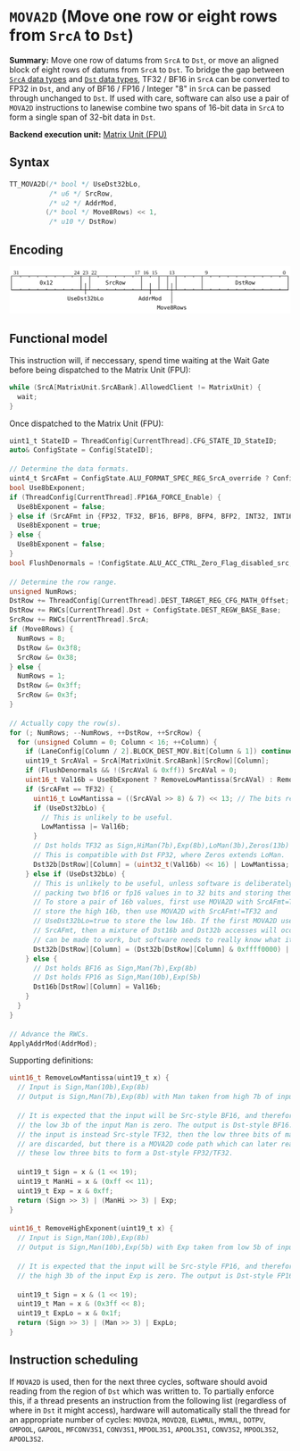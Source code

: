# `MOVA2D` (Move one row or eight rows from `SrcA` to `Dst`)

**Summary:** Move one row of datums from `SrcA` to `Dst`, or move an aligned block of eight rows of datums from `SrcA` to `Dst`. To bridge the gap between [`SrcA` data types](SrcASrcB.md#data-types) and [`Dst` data types](Dst.md#data-types), TF32 / BF16 in `SrcA` can be converted to FP32 in `Dst`, and any of BF16 / FP16 / Integer "8" in `SrcA` can be passed through unchanged to `Dst`. If used with care, software can also use a pair of `MOVA2D` instructions to lanewise combine two spans of 16-bit data in `SrcA` to form a single span of 32-bit data in `Dst`.

**Backend execution unit:** [Matrix Unit (FPU)](MatrixUnit.md)

## Syntax

```c
TT_MOVA2D(/* bool */ UseDst32bLo,
          /* u6 */ SrcRow,
          /* u2 */ AddrMod,
         (/* bool */ Move8Rows) << 1,
          /* u10 */ DstRow)
```

## Encoding

![](../../../Diagrams/Out/Bits32_MOVA2D.svg)

## Functional model

This instruction will, if neccessary, spend time waiting at the Wait Gate before being dispatched to the Matrix Unit (FPU):

```c
while (SrcA[MatrixUnit.SrcABank].AllowedClient != MatrixUnit) {
  wait;
}
```

Once dispatched to the Matrix Unit (FPU):
```c
uint1_t StateID = ThreadConfig[CurrentThread].CFG_STATE_ID_StateID;
auto& ConfigState = Config[StateID];

// Determine the data formats.
uint4_t SrcAFmt = ConfigState.ALU_FORMAT_SPEC_REG_SrcA_override ? ConfigState.ALU_FORMAT_SPEC_REG_SrcA_val : ConfigState.ALU_FORMAT_SPEC_REG0_SrcA;
bool Use8bExponent;
if (ThreadConfig[CurrentThread].FP16A_FORCE_Enable) {
  Use8bExponent = false;
} else if (SrcAFmt in {FP32, TF32, BF16, BFP8, BFP4, BFP2, INT32, INT16}) {
  Use8bExponent = true;
} else {
  Use8bExponent = false;
}
bool FlushDenormals = !ConfigState.ALU_ACC_CTRL_Zero_Flag_disabled_src;

// Determine the row range.
unsigned NumRows;
DstRow += ThreadConfig[CurrentThread].DEST_TARGET_REG_CFG_MATH_Offset;
DstRow += RWCs[CurrentThread].Dst + ConfigState.DEST_REGW_BASE_Base;
SrcRow += RWCs[CurrentThread].SrcA;
if (Move8Rows) {
  NumRows = 8;
  DstRow &= 0x3f8;
  SrcRow &= 0x38;
} else {
  NumRows = 1;
  DstRow &= 0x3ff;
  SrcRow &= 0x3f;
}

// Actually copy the row(s).
for (; NumRows; --NumRows, ++DstRow, ++SrcRow) {
  for (unsigned Column = 0; Column < 16; ++Column) {
    if (LaneConfig[Column / 2].BLOCK_DEST_MOV.Bit[Column & 1]) continue;
    uint19_t SrcAVal = SrcA[MatrixUnit.SrcABank][SrcRow][Column];
    if (FlushDenormals && !(SrcAVal & 0xff)) SrcAVal = 0;
    uint16_t Val16b = Use8bExponent ? RemoveLowMantissa(SrcAVal) : RemoveHighExponent(SrcAVal);
    if (SrcAFmt == TF32) {
      uint16_t LowMantissa = ((SrcAVal >> 8) & 7) << 13; // The bits removed by RemoveLowMantissa.
      if (UseDst32bLo) {
        // This is unlikely to be useful.
        LowMantissa |= Val16b;
      }
      // Dst holds TF32 as Sign,HiMan(7b),Exp(8b),LoMan(3b),Zeros(13b)
      // This is compatible with Dst FP32, where Zeros extends LoMan. 
      Dst32b[DstRow][Column] = (uint32_t(Val16b) << 16) | LowMantissa;
    } else if (UseDst32bLo) {
      // This is unlikely to be useful, unless software is deliberately
      // packing two bf16 or fp16 values in to 32 bits and storing them in Dst32b.
      // To store a pair of 16b values, first use MOVA2D with SrcAFmt=TF32 to
      // store the high 16b, then use MOVA2D with SrcAFmt!=TF32 and
      // UseDst32bLo=true to store the low 16b. If the first MOVA2D uses any other
      // SrcAFmt, then a mixture of Dst16b and Dst32b accesses will occur, which
      // can be made to work, but software needs to really know what it is doing.
      Dst32b[DstRow][Column] = (Dst32b[DstRow][Column] & 0xffff0000) | Val16b;
    } else {
      // Dst holds BF16 as Sign,Man(7b),Exp(8b)
      // Dst holds FP16 as Sign,Man(10b),Exp(5b)
      Dst16b[DstRow][Column] = Val16b;
    }
  }
}

// Advance the RWCs.
ApplyAddrMod(AddrMod);
```

Supporting definitions:
```c
uint16_t RemoveLowMantissa(uint19_t x) {
  // Input is Sign,Man(10b),Exp(8b)
  // Output is Sign,Man(7b),Exp(8b) with Man taken from high 7b of input Man

  // It is expected that the input will be Src-style BF16, and therefore that
  // the low 3b of the input Man is zero. The output is Dst-style BF16. If
  // the input is instead Src-style TF32, then the low three bits of mantissa
  // are discarded, but there is a MOVA2D code path which can later reattach
  // these low three bits to form a Dst-style FP32/TF32.

  uint19_t Sign = x & (1 << 19);
  uint19_t ManHi = x & (0xff << 11);
  uint19_t Exp = x & 0xff;
  return (Sign >> 3) | (ManHi >> 3) | Exp;
}

uint16_t RemoveHighExponent(uint19_t x) {
  // Input is Sign,Man(10b),Exp(8b)
  // Output is Sign,Man(10b),Exp(5b) with Exp taken from low 5b of input Exp

  // It is expected that the input will be Src-style FP16, and therefore that
  // the high 3b of the input Exp is zero. The output is Dst-style FP16.

  uint19_t Sign = x & (1 << 19);
  uint19_t Man = x & (0x3ff << 8);
  uint19_t ExpLo = x & 0x1f;
  return (Sign >> 3) | (Man >> 3) | ExpLo;
}
```

## Instruction scheduling

If `MOVA2D` is used, then for the next three cycles, software should avoid reading from the region of `Dst` which was written to. To partially enforce this, if a thread presents an instruction from the following list (regardless of where in `Dst` it might access), hardware will automatically stall the thread for an appropriate number of cycles: `MOVD2A`, `MOVD2B`, `ELWMUL`, `MVMUL`, `DOTPV`, `GMPOOL`, `GAPOOL`, `MFCONV3S1`, `CONV3S1`, `MPOOL3S1`, `APOOL3S1`, `CONV3S2`, `MPOOL3S2`, `APOOL3S2`.
